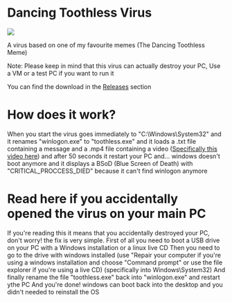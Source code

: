 # Dancing Toothless Virus

![ ](https://i1.sndcdn.com/artworks-53PRbQuF5MpRpSqB-ofB95w-t500x500.jpg)

A virus based on one of my favourite memes (The Dancing Toothless Meme)

Note: Please keep in mind that this virus can actually destroy your PC, Use a VM or a test PC if you want to run it

You can find the download in the [Releases](https://github.com/Coso04/dancingtoothlessvirus/releases/tag/virus) section

# How does it work?
When you start the virus goes immediately to "C:\Windows\System32" and it renames "winlogon.exe" to "toothless.exe" and it loads a .txt file containing a message and a .mp4 file containing a video ([Specifically this video here](https://www.youtube.com/watch?v=4xnsmyI5KMQ&t=172s&pp=ygUYMSBob3VyIHRvb3RobGVzcyBkYW5jaW5n)) and after 50 seconds it restart your PC and... windows doesn't boot anymore and it displays a BSoD (Blue Screen of Death) with "CRITICAL_PROCCESS_DIED" because it can't find winlogon anymore

# Read here if you accidentally opened the virus on your main PC
If you're reading this it means that you accidentally destroyed your PC, don't worry! the fix is very simple.
First of all you need to boot a USB drive on your PC with a Windows installation or a linux live CD
Then you need to go to the drive with windows installed (use "Repair your computer if you're using a windows installation and choose "Command prompt" or use the file explorer if you're using a live CD) (specifically into Windows\System32)
And finally rename the file "toothless.exe" back into "winlogon.exe" and restart ythe PC
And you're done! windows can boot back into the desktop and you didn't needed to reinstall the OS
